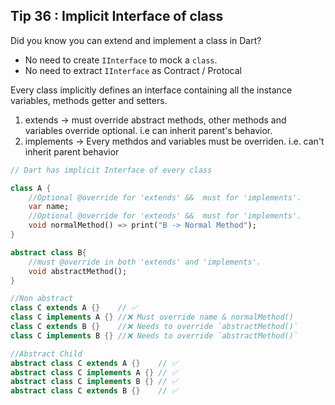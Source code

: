 ## Tip  36 : Implicit Interface of class

Did you know you can extend and implement a class in Dart?

* No need to create `IInterface` to mock a `class`.
* No need to extract `IInterface` as Contract / Protocal

Every class implicitly defines an interface containing all the instance variables, methods getter and setters.

1. extends ->  must override abstract methods, other methods and variables override optional. i.e can inherit parent's behavior.
2. implements -> Every methdos and variables must be overriden. i.e. can't inherit parent behavior

```dart
// Dart has implicit Interface of every class          

class A {
    //Optional @override for 'extends' &&  must for 'implements'. 
    var name;
    //Optional @override for 'extends' &&  must for 'implements'.     
    void normalMethod() => print("B -> Normal Method");
}

abstract class B{
    //must @override in both 'extends' and 'implements'.
    void abstractMethod();
}

//Non abstract 
class C extends A {}    // ✅
class C implements A {} //❌ Must override name & normalMethod()   
class C extends B {}    //❌ Needs to override `abstractMethod()`
class C implements B {} //❌ Needs to override `abstractMethod()`

//Abstract Child
abstract class C extends A {}    // ✅
abstract class C implements A {} // ✅
abstract class C implements B {} // ✅ 
abstract class C extends B {}    // ✅ 
```

